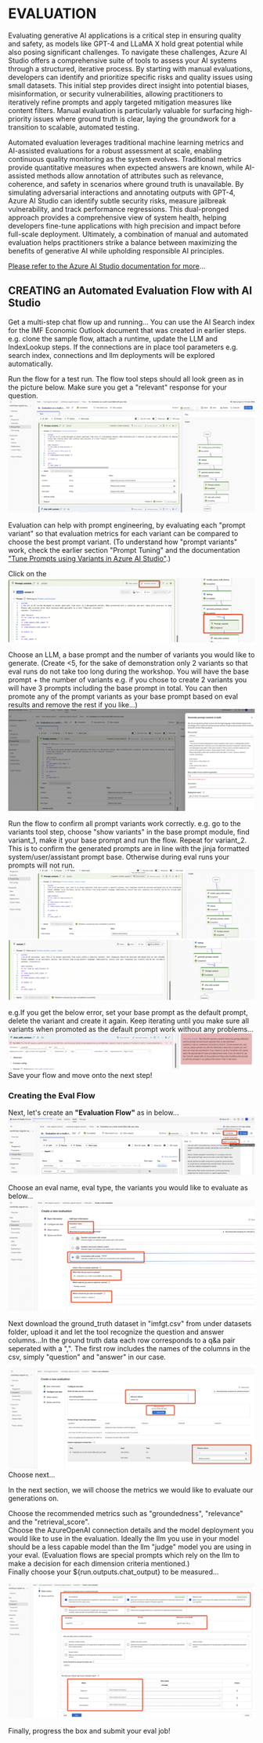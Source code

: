 # EVALUATION 

Evaluating generative AI applications is a critical step in ensuring quality and safety, as models like GPT-4 and LLaMA X hold great potential while also posing significant challenges. To navigate these challenges, Azure AI Studio offers a comprehensive suite of tools to assess your AI systems through a structured, iterative process. By starting with manual evaluations, developers can identify and prioritize specific risks and quality issues using small datasets. This initial step provides direct insight into potential biases, misinformation, or security vulnerabilities, allowing practitioners to iteratively refine prompts and apply targeted mitigation measures like content filters. Manual evaluation is particularly valuable for surfacing high-priority issues where ground truth is clear, laying the groundwork for a transition to scalable, automated testing.

Automated evaluation leverages traditional machine learning metrics and AI-assisted evaluations for a robust assessment at scale, enabling continuous quality monitoring as the system evolves. Traditional metrics provide quantitative measures when expected answers are known, while AI-assisted methods allow annotation of attributes such as relevance, coherence, and safety in scenarios where ground truth is unavailable. By simulating adversarial interactions and annotating outputs with GPT-4, Azure AI Studio can identify subtle security risks, measure jailbreak vulnerability, and track performance regressions. This dual-pronged approach provides a comprehensive view of system health, helping developers fine-tune applications with high precision and impact before full-scale deployment. Ultimately, a combination of manual and automated evaluation helps practitioners strike a balance between maximizing the benefits of generative AI while upholding responsible AI principles.

[Please refer to the Azure AI Studio documentation for more](https://learn.microsoft.com/en-us/azure/ai-studio/concepts/evaluation-approach-gen-ai
)...

## CREATING an Automated Evaluation Flow with AI Studio 
Get a multi-step chat flow up and running...
You can use the AI Search index for the IMF Economic Outlook document that was created in earlier steps. e.g. clone the sample flow, attach a runtime, update the LLM and IndexLookup steps. If the connections are in place tool parameters e.g. search index, connections and llm deployments will be explored automatically. 

Run the flow for a test run. The flow tool steps should all look green as in the picture below. Make sure you get a "relevant" response for your question. 
![Alt text](../../media/1402.png)

Evaluation can help with prompt engineering, by evaluating each "prompt variant" so that evaluation metrics for each variant can be compared to choose the best prompt variant. (To understand how "prompt variants" work, check the earlier section "Prompt Tuning" and the documentation ["Tune Prompts using Variants in Azure AI Studio"](https://learn.microsoft.com/en-us/azure/ai-studio/how-to/flow-tune-prompts-using-variants).)

Click on the 
![Alt text](../../media/1404.png)

Choose an LLM, a base prompt and the number of variants you would like to generate. (Create <5, for the sake of demonstration only 2 variants so that eval runs do not take too long during the workshop. You will have the base prompt + the number of variants e.g. if you chose to create 2 variants you will have 3 prompts including the base prompt in total. You can then promote any of the prompt variants as your base prompt based on eval results and remove the rest if you like...)
![Alt text](../../media/1403.png)

Run the flow to confirm all prompt variants work correctly. e.g. go to the variants tool step, choose "show variants" in the base prompt module, find variant_1, make it your base prompt and run the flow. Repeat for variant_2. This is to confirm the generated prompts are in line with the jinja formatted system/user/assistant prompt base. Otherwise during eval runs your prompts will not run. 
![Alt text](../../media/1405.png)
![Alt text](../../media/1406.png)

e.g.If you get the below error, set your base prompt as the default prompt, delete the variant and create it again. Keep iterating until you make sure all variants when promoted as the default prompt work without any problems...
![Alt text](../../media/1407.png)
Save your flow and move onto the next step!

### Creating the Eval Flow 
Next, let's create an **"Evaluation Flow"** as in below...
![Alt text](../../media/1401.png)

Choose an eval name, eval type, the variants you would like to evaluate as below...
![Alt text](../../media/1408.png)

Next download the ground_truth dataset in "imfgt.csv" from under datasets folder, upload it and let the tool recognize the question and answer columns...In the ground truth data each row corresponds to a q&a pair seperated with a ",". The first row includes the names of the columns in the csv, simply "question" and "answer" in our case.

![Alt text](../../media/1409.png)
Choose next...

In the next section, we will choose the metrics we would like to evaluate our generations on. 

Choose the recommended metrics such as "groundedness", "relevance" and the "retrieval_score". \
Choose the AzureOpenAI connection details and the model deployment you would like to use in the evaluation. Ideally the llm you use in your model should be a less capable model than the llm "judge" model you are using in your eval. (Evaluation flows are special prompts which rely on the llm to make a decision for each dimension criteria mentioned.) \
Finally choose your ${run.outputs.chat_output} to be measured...

![Alt text](../../media/1411.png)

Finally, progress the box and submit your eval job!
